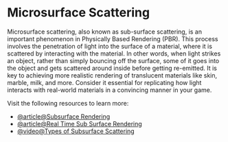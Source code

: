 # Microsurface Scattering

Microsurface scattering, also known as sub-surface scattering, is an important phenomenon in Physically Based Rendering (PBR). This process involves the penetration of light into the surface of a material, where it is scattered by interacting with the material. In other words, when light strikes an object, rather than simply bouncing off the surface, some of it goes into the object and gets scattered around inside before getting re-emitted. It is key to achieving more realistic rendering of translucent materials like skin, marble, milk, and more. Consider it essential for replicating how light interacts with real-world materials in a convincing manner in your game.

Visit the following resources to learn more:

- [@article@Subsurface Rendering](https://gamedev.net/forums/topic/600708-subsurface-scattering/)
- [@article@Real Time Sub Surface Rendering](https://therealmjp.github.io/posts/sss-intro/)
- [@video@Types of Subsurface Scattering](https://www.youtube.com/watch?v=GkjvYSbGHg4)
